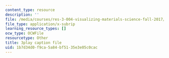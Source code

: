```yaml
---
content_type: resource
description: ''
file: /media/courses/res-3-004-visualizing-materials-science-fall-2017/1b7d34d0f9ca5a84bf5135e3e05c0cac_aOiW2XRxEcY.vtt
file_type: application/x-subrip
learning_resource_types: []
ocw_type: OCWFile
resourcetype: Other
title: 3play caption file
uid: 1b7d34d0-f9ca-5a84-bf51-35e3e05c0cac
---
```

